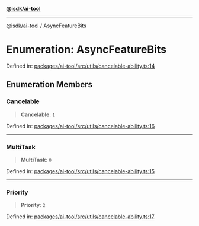 [**@isdk/ai-tool**](../README.md)

***

[@isdk/ai-tool](../globals.md) / AsyncFeatureBits

# Enumeration: AsyncFeatureBits

Defined in: [packages/ai-tool/src/utils/cancelable-ability.ts:14](https://github.com/isdk/ai-tool.js/blob/83a1524a1644365964efc043a7a7991d8fd46b49/src/utils/cancelable-ability.ts#L14)

## Enumeration Members

### Cancelable

> **Cancelable**: `1`

Defined in: [packages/ai-tool/src/utils/cancelable-ability.ts:16](https://github.com/isdk/ai-tool.js/blob/83a1524a1644365964efc043a7a7991d8fd46b49/src/utils/cancelable-ability.ts#L16)

***

### MultiTask

> **MultiTask**: `0`

Defined in: [packages/ai-tool/src/utils/cancelable-ability.ts:15](https://github.com/isdk/ai-tool.js/blob/83a1524a1644365964efc043a7a7991d8fd46b49/src/utils/cancelable-ability.ts#L15)

***

### Priority

> **Priority**: `2`

Defined in: [packages/ai-tool/src/utils/cancelable-ability.ts:17](https://github.com/isdk/ai-tool.js/blob/83a1524a1644365964efc043a7a7991d8fd46b49/src/utils/cancelable-ability.ts#L17)
